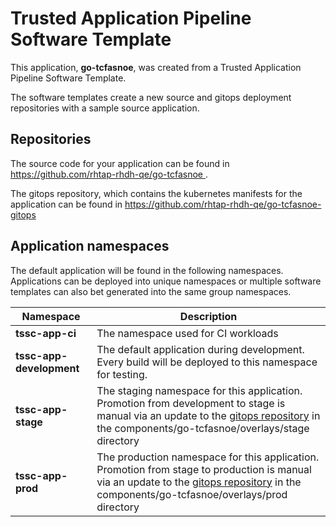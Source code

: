 # Trusted Application Pipeline Software Template

This application, **go-tcfasnoe**, was created from a Trusted Application Pipeline Software Template.

The software templates create a new source and gitops deployment repositories with a sample source application. 

## Repositories

The source code for your application can be found in [https://github.com/rhtap-rhdh-qe/go-tcfasnoe ](https://github.com/rhtap-rhdh-qe/go-tcfasnoe ).
 
The gitops repository, which contains the kubernetes manifests for the application can be found in 
[https://github.com/rhtap-rhdh-qe/go-tcfasnoe-gitops ](https://github.com/rhtap-rhdh-qe/go-tcfasnoe-gitops ) 

## Application namespaces 

The default application will be found in the following namespaces. Applications can be deployed into unique namespaces or multiple software templates can also bet generated into the same group namespaces.  

|  Namespace   |  Description   |  
| -------- | -------- |
| **tssc-app-ci** | The namespace used for CI workloads |
| **tssc-app-development** | The default application during development. Every build will be deployed to this namespace for testing. |
| **tssc-app-stage** | The staging namespace for this application. Promotion from development to stage is manual via an update to the [gitops repository](https://github.com/rhtap-rhdh-qe/go-tcfasnoe-gitops ) in the components/go-tcfasnoe/overlays/stage directory |
| **tssc-app-prod** | The production namespace for this application. Promotion from stage to production is manual via an update to the [gitops repository](https://github.com/rhtap-rhdh-qe/go-tcfasnoe-gitops ) in the components/go-tcfasnoe/overlays/prod directory |